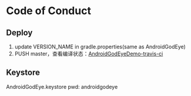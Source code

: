 # Code of Conduct

## Deploy

1. update VERSION_NAME in gradle.properties(same as AndroidGodEye)
2. PUSH master，查看编译状态：[AndroidGodEyeDemo-travis-ci](https://travis-ci.org/Kyson/AndroidGodEyeDemo)

## Keystore

AndroidGodEye.keystore
pwd: androidgodeye